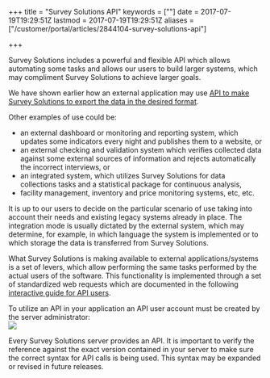 +++
title = "Survey Solutions API"
keywords = [""]
date = 2017-07-19T19:29:51Z
lastmod = 2017-07-19T19:29:51Z
aliases = ["/customer/portal/articles/2844104-survey-solutions-api"]

+++

Survey Solutions includes a powerful and flexible API which allows
automating some tasks and allows our users to build larger systems,
which may compliment Survey Solutions to achieve larger goals.   
  
We have shown earlier how an external application may use [API to make
Survey Solutions to export the data in the desired
format](/headquarters/api-for-data-export).  
  
Other examples of use could be:

-   an external dashboard or monitoring and reporting system, which
    updates some indicators every night and publishes them to a website,
    or
-   an external checking and validation system which verifies collected
    data against some external sources of information and rejects
    automatically the incorrect interviews, or
-   an integrated system, which utilizes Survey Solutions for data
    collections tasks and a statistical package for continuous analysis,
-   facility management, inventory and price monitoring systems, etc,
    etc.

  
It is up to our users to decide on the particular scenario of use taking
into account their needs and existing legacy systems already in place.
The integration mode is usually dictated by the external system, which
may determine, for example, in which language the system is implemented
or to which storage the data is transferred from Survey Solutions.  
  
What Survey Solutions is making available to external
applications/systems is a set of levers, which allow performing the same
tasks performed by the actual users of the software. This functionality
is implemented through a set of standardized web requests which are
documented in the following [interactive guide for API
users](https://demo.mysurvey.solutions/apidocs/index#/).  
  
To utilize an API in your application an API user account must be
created by the server administrator:  
![](/images/799204.png)  
  
Every Survey Solutions server provides an API. It is important to verify
the reference against the exact version contained in your server to make
sure the correct syntax for API calls is being used. This syntax may be
expanded or revised in future releases.
